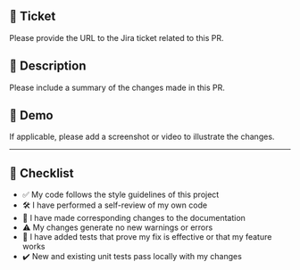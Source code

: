## 📌 Ticket

Please provide the URL to the Jira ticket related to this PR.

## 📄 Description

Please include a summary of the changes made in this PR.

## 🚀 Demo

If applicable, please add a screenshot or video to illustrate the changes.

---

## 📝 Checklist

- ✅ My code follows the style guidelines of this project
- 🛠️ I have performed a self-review of my own code
- 📄 I have made corresponding changes to the documentation
- ⚠️ My changes generate no new warnings or errors
- 🧪 I have added tests that prove my fix is effective or that my feature works
- ✔️ New and existing unit tests pass locally with my changes
